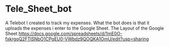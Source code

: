 # Tele_Sheet_bot
A Telebot I created to track my expenses.
What the bot does is that it uploads the expenses i enter to the Google Sheet.
The Layout of the Google Sheet https://docs.google.com/spreadsheets/d/1mE0O-fxkrgoQ2FTlSNbO1CPgEU0-VWbdz9QOQKA1OmU/edit?usp=sharing
